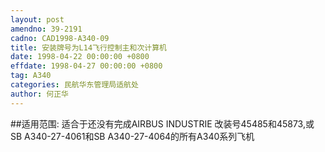 ```yaml
---
layout: post
amendno: 39-2191
cadno: CAD1998-A340-09
title: 安装牌号为L14飞行控制主和次计算机
date: 1998-04-22 00:00:00 +0800
effdate: 1998-04-27 00:00:00 +0800
tag: A340
categories: 民航华东管理局适航处
author: 何正华
---
```


##适用范围:
适合于还没有完成AIRBUS INDUSTRIE 改装号45485和45873,或SB A340-27-4061和SB A340-27-4064的所有A340系列飞机

